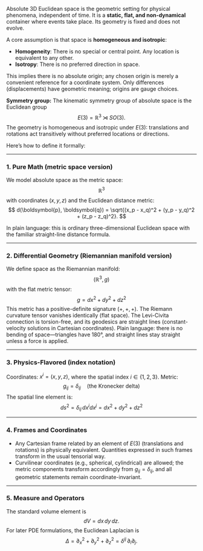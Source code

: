 Absolute 3D Euclidean space is the geometric setting for physical phenomena, independent of time. It is a **static, flat, and non-dynamical** container where events take place. Its geometry is fixed and does not evolve.

A core assumption is that space is **homogeneous and isotropic**:
-   **Homogeneity**: There is no special or central point. Any location is equivalent to any other.
-   **Isotropy**: There is no preferred direction in space.

This implies there is no absolute origin; any chosen origin is merely a convenient reference for a coordinate system. Only differences (displacements) have geometric meaning; origins are gauge choices.

**Symmetry group:** The kinematic symmetry group of absolute space is the Euclidean group
$$
E(3) = \mathbb{R}^3 \rtimes SO(3).
$$
The geometry is homogeneous and isotropic under $E(3)$: translations and rotations act transitively without preferred locations or directions.

Here’s how to define it formally:

---

### **1. Pure Math (metric space version)**
We model absolute space as the metric space:
$$
\mathbb{R}^3
$$
with coordinates $(x, y, z)$ and the Euclidean distance metric:
$$
d(\boldsymbol{p}, \boldsymbol{q}) = \sqrt{(x_p - x_q)^2 + (y_p - y_q)^2 + (z_p - z_q)^2}.
$$

In plain language: this is ordinary three-dimensional Euclidean space with the familiar straight-line distance formula.

---

### **2. Differential Geometry (Riemannian manifold version)**
We define space as the Riemannian manifold:
$$
(\mathbb{R}^3, g)
$$
with the flat metric tensor:
$$
g = dx^2 + dy^2 + dz^2
$$
This metric has a positive-definite signature $(+, +, +)$. The Riemann curvature tensor vanishes identically (flat space). The Levi-Civita connection is torsion-free, and its geodesics are straight lines (constant-velocity solutions in Cartesian coordinates). Plain language: there is no bending of space—triangles have 180°, and straight lines stay straight unless a force is applied.

---

### **3. Physics-Flavored (index notation)**
Coordinates: $x^i = (x, y, z)$, where the spatial index $i \in \{1,2,3\}$.
Metric:
$$
g_{ij} = \delta_{ij} \quad (\text{the Kronecker delta})
$$
The spatial line element is:
$$
ds^2 = \delta_{ij} \, dx^i dx^j = dx^2 + dy^2 + dz^2
$$

---

### **4. Frames and Coordinates**
- Any Cartesian frame related by an element of $E(3)$ (translations and rotations) is physically equivalent. Quantities expressed in such frames transform in the usual tensorial way.
- Curvilinear coordinates (e.g., spherical, cylindrical) are allowed; the metric components transform accordingly from $g_{ij} = \delta_{ij}$, and all geometric statements remain coordinate-invariant.

---

### **5. Measure and Operators**
The standard volume element is
$$
dV = dx\, dy\, dz.
$$
For later PDE formulations, the Euclidean Laplacian is
$$
\Delta = \partial_x^2 + \partial_y^2 + \partial_z^2 = \delta^{ij}\,\partial_i\partial_j.
$$
